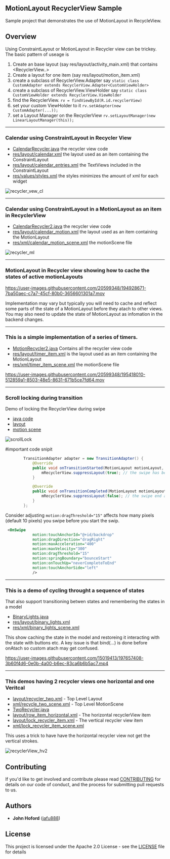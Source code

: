 ## MotionLayout RecyclerView Sample
Sample project that demonstrates the use of MotionLayout in RecycleView.

## Overview

Using ConstraintLayout or MotionLayout in Recycler view can be trickey. 
The basic pattern of useage is 
1. Create an base layout (say res/layout/activity_main.xml) that contains <RecyclerView..>
2. Create a layout for one item (say res/layout/motion_item.xml)
1. create a subclass of RecyclerView.Adapter say ```static class CustomAdapter extends RecyclerView.Adapter<CustomViewHolder>```
1. create a subclass of RecyclerView.ViewHolder say ```static class CustomViewHolder extends RecyclerView.ViewHolder```
1. find the RecyclerView. ```rv = findViewById(R.id.recyclerView)```
1. set your custom ViewHolder to it ```rv.setAdapter(new CustomAdapter(...));```
1. set a Layout Manager on the RecyclerView ```rv.setLayoutManager(new LinearLayoutManager(this));```

-----------------------------
### Calendar using ConstraintLayout in Recycler View

* [CalendarRecycler.java](https://github.com/androidx/constraintlayout/blob/main/demoProjects/ExamplesRecyclerView/app/src/main/java/com/example/motionrecycle/CalendarRecycler.java)
 the recycler view code
* [res/layout/calendar.xml](https://github.com/androidx/constraintlayout/blob/main/demoProjects/ExamplesRecyclerView/app/src/main/res/layout/calendar.xml)
 the layout used as an item containing the ConstraintLayout
* [res/layout/calendar_entries.xml](https://github.com/androidx/constraintlayout/blob/main/demoProjects/ExamplesRecyclerView/app/src/main/res/layout/calendar_entries.xml)
 the TextViews included in the ConstraintLayout
* [res/values/styles.xml](https://github.com/androidx/constraintlayout/blob/main/demoProjects/ExamplesRecyclerView/app/src/main/res/values/styles.xml)
 the styles minimizes the amount of xml for each widget 

![recycler_vew_cl](https://user-images.githubusercontent.com/15019413/197081542-de4947e7-fa14-4c95-8b8d-9e46766230e0.gif)

-----------------------------

###  Calendar using ConstraintLayout in a MotionLayout as an item in RecyclerView

* [CalendarRecycler2.java](https://github.com/androidx/constraintlayout/blob/main/demoProjects/ExamplesRecyclerView/app/src/main/java/com/example/motionrecycle/CalendarRecycler2.java)
 the recycler view code
* [res/layout/calendar_motion.xml](https://github.com/androidx/constraintlayout/blob/main/demoProjects/ExamplesRecyclerView/app/src/main/res/layout/calendar_motion.xml)
 the layout used as an item containing the MotionLayout
* [res/xml/calendar_motion_scene.xml](https://github.com/androidx/constraintlayout/blob/main/demoProjects/ExamplesRecyclerView/app/src/main/res/xml/calendar_motion_scene.xml)
 the motionScene file 


![recycler_ml](https://user-images.githubusercontent.com/15019413/197082807-2929704a-81ad-4401-ae65-b66b898d0a1b.gif)

-----------------------------

### MotionLayout in Recycler view showing how to cache the states of active motionLayouts


https://user-images.githubusercontent.com/20599348/194928671-7ba50aec-c7a7-45cf-80b0-3656601301a7.mov


Implementation may vary but typically you will need to cache and reflect some parts of the state of a MotionLayout before they atach to other views.
You may also need to update the state of MotionLayout as infomation in the backend changes.

-----------------------------

### This is a simple implementation of a series of timers.

* [MotionRecycler2.java](https://github.com/androidx/constraintlayout/blob/main/demoProjects/ExamplesRecyclerView/app/src/main/java/com/example/motionrecycle/MotionRecycler2.java) Contains all the recycler view code
* [res/layout/timer_item.xml](https://github.com/androidx/constraintlayout/blob/main/demoProjects/ExamplesRecyclerView/app/src/main/res/layout/timer_item.xml)
is the layout used as an item containing the MotionLayout
* [res/xml/timer_item_scene.xml](https://github.com/androidx/constraintlayout/blob/main/demoProjects/ExamplesRecyclerView/app/src/main/res/xml/timer_item_scene.xml)
the motionScene file

https://user-images.githubusercontent.com/20599348/195418010-512859a1-8503-48e5-8631-671b5ce7fd64.mov


-----------------------------


### Scroll locking during transition

Demo of locking the RecyclerView during swipe

* [java code](https://github.com/androidx/constraintlayout/blob/main/demoProjects/ExamplesRecyclerView/app/src/main/java/com/example/motionrecycle/MotionRecycler1.java)
* [layout](https://github.com/androidx/constraintlayout/blob/main/demoProjects/ExamplesRecyclerView/app/src/main/res/layout/lock_recycler_item.xml) 
* [motion scene](https://github.com/androidx/constraintlayout/blob/main/demoProjects/ExamplesRecyclerView/app/src/main/res/xml/lock_recycler_item_scene.xml)

![scrollLock](https://user-images.githubusercontent.com/15019413/196498539-b17683ac-84b7-495a-9242-103ede4440ec.gif)

#important code snipit
```java
        TransitionAdapter adapter = new TransitionAdapter() {
            @Override
            public void onTransitionStarted(MotionLayout motionLayout, int startId, int endId) {
                mRecyclerView.suppressLayout(true); // the swipe has begun 
            }

            @Override
            public void onTransitionCompleted(MotionLayout motionLayout, int currentId) {
                mRecyclerView.suppressLayout(false); // the swipe end allow scroll 
            }
        };
 ```
Consider adjusting ```motion:dragThreshold="15"``` affects how many pixels (default 10 pixels) you swipe before you start the swip.

```XML
 <OnSwipe
            motion:touchAnchorId="@+id/backdrop"
            motion:dragDirection="dragRight"
            motion:maxAcceleration="400"
            motion:maxVelocity="300"
            motion:dragThreshold="15"
            motion:springBoundary="bounceStart"
            motion:onTouchUp="neverCompleteToEnd"
            motion:touchAnchorSide="left"
            />
```

-----------------------------
### This is a demo of cycling throught a sequence of states
That also support transitioning betwen states and remembering the states in a model

* [BinaryLights.java](https://github.com/androidx/constraintlayout/blob/main/demoProjects/ExamplesRecyclerView/app/src/main/java/com/example/motionrecycle/BinaryLights.java)
* [res/layout/binary_lights.xml](https://github.com/androidx/constraintlayout/blob/main/demoProjects/ExamplesRecyclerView/app/src/main/res/layout/binary_lights.xml)
* [res/xml/binary_lights_scene.xml](https://github.com/androidx/constraintlayout/blob/main/demoProjects/ExamplesRecyclerView/app/src/main/res/xml/binary_lights_scene.xml)

This show caching the state in the model and restoreing it interacting with the state with buttons etc.
A key issue is that bind(...) is done before onAtach so custom atach may get confused.


https://user-images.githubusercontent.com/15019413/197657408-3b60f4d6-0e0b-4a00-b6ec-83ca6b6b5ac7.mp4

---------------------------
### This demos having 2 recycler views one horizontal and one Veritcal

* [layout/recycler_two.xml](https://github.com/androidx/constraintlayout/blob/main/demoProjects/ExamplesRecyclerView/app/src/main/res/layout/recycler_two.xml) - Top Level Layout
* [xml/recycle_two_scene.xml](https://github.com/androidx/constraintlayout/blob/main/demoProjects/ExamplesRecyclerView/app/src/main/res/xml/recycle_two_scene.xml) - Top Level MotionScene
* [TwoRecycler.java](https://github.com/androidx/constraintlayout/blob/main/demoProjects/ExamplesRecyclerView/app/src/main/java/com/example/motionrecycle/TwoRecycler.java)
* [layout/row_item_horizontal.xml](https://github.com/androidx/constraintlayout/blob/main/demoProjects/ExamplesRecyclerView/app/src/main/res/layout/row_item_horizontal.xml) - The horizontal recyclerView item
* [layout/lock_recycler_item.xml](https://github.com/androidx/constraintlayout/blob/main/demoProjects/ExamplesRecyclerView/app/src/main/res/layout/lock_recycler_item.xml) - The vertical recycler view item
* [xml/lock_recycler_item_scene.xml](https://github.com/androidx/constraintlayout/blob/main/demoProjects/ExamplesRecyclerView/app/src/main/res/xml/lock_recycler_item_scene.xml)

This uses a trick to have have the horizontal recycler view not get the vertical strokes.


![recyclerView_hv2](https://user-images.githubusercontent.com/15019413/199828729-d6a95d67-c85f-42b6-9b94-5ad4d55c0627.gif)



## Contributing

If you'd like to get involved and contribute please read [CONTRIBUTING](https://github.com/androidx/constraintlayout/blob/main/CONTRIBUTING.md) for details on our code of conduct, and the process for submitting pull requests to us.

## Authors

- **John Hoford** ([jafu888](https://github.com/jafu888))

## License

This project is licensed under the Apache 2.0 License - see the [LICENSE](https://github.com/androidx/constraintlayout/blob/main/LICENSE) file for details
